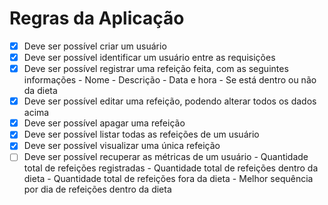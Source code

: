 # Regras da Aplicação

- [x] Deve ser possível criar um usuário
- [x] Deve ser possível identificar um usuário entre as requisições
- [x] Deve ser possível registrar uma refeição feita, com as seguintes informações
      - Nome
      - Descrição
      - Data e hora
      - Se está dentro ou não da dieta
- [x] Deve ser possível editar uma refeição, podendo alterar todos os dados acima
- [x] Deve ser possível apagar uma refeição
- [x] Deve ser possível listar todas as refeições de um usuário
- [x] Deve ser possível visualizar uma única refeição
- [ ] Deve ser possível recuperar as métricas de um usuário
      - Quantidade total de refeições registradas
      - Quantidade total de refeições dentro da dieta
      - Quantidade total de refeições fora da dieta
      - Melhor sequência por dia de refeições dentro da dieta
